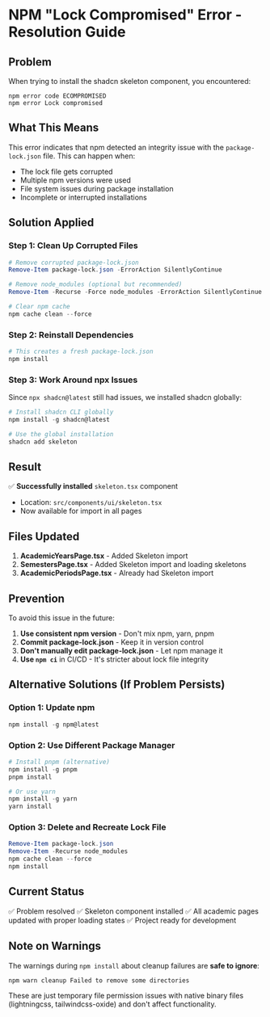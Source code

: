 # NPM "Lock Compromised" Error - Resolution Guide

## Problem
When trying to install the shadcn skeleton component, you encountered:
```
npm error code ECOMPROMISED
npm error Lock compromised
```

## What This Means
This error indicates that npm detected an integrity issue with the `package-lock.json` file. This can happen when:
- The lock file gets corrupted
- Multiple npm versions were used
- File system issues during package installation
- Incomplete or interrupted installations

## Solution Applied

### Step 1: Clean Up Corrupted Files
```powershell
# Remove corrupted package-lock.json
Remove-Item package-lock.json -ErrorAction SilentlyContinue

# Remove node_modules (optional but recommended)
Remove-Item -Recurse -Force node_modules -ErrorAction SilentlyContinue

# Clear npm cache
npm cache clean --force
```

### Step 2: Reinstall Dependencies
```powershell
# This creates a fresh package-lock.json
npm install
```

### Step 3: Work Around npx Issues
Since `npx shadcn@latest` still had issues, we installed shadcn globally:
```powershell
# Install shadcn CLI globally
npm install -g shadcn@latest

# Use the global installation
shadcn add skeleton
```

## Result
✅ **Successfully installed** `skeleton.tsx` component
- Location: `src/components/ui/skeleton.tsx`
- Now available for import in all pages

## Files Updated
1. **AcademicYearsPage.tsx** - Added Skeleton import
2. **SemestersPage.tsx** - Added Skeleton import and loading skeletons
3. **AcademicPeriodsPage.tsx** - Already had Skeleton import

## Prevention
To avoid this issue in the future:
1. **Use consistent npm version** - Don't mix npm, yarn, pnpm
2. **Commit package-lock.json** - Keep it in version control
3. **Don't manually edit package-lock.json** - Let npm manage it
4. **Use `npm ci`** in CI/CD - It's stricter about lock file integrity

## Alternative Solutions (If Problem Persists)

### Option 1: Update npm
```powershell
npm install -g npm@latest
```

### Option 2: Use Different Package Manager
```powershell
# Install pnpm (alternative)
npm install -g pnpm
pnpm install

# Or use yarn
npm install -g yarn
yarn install
```

### Option 3: Delete and Recreate Lock File
```powershell
Remove-Item package-lock.json
Remove-Item -Recurse node_modules
npm cache clean --force
npm install
```

## Current Status
✅ Problem resolved
✅ Skeleton component installed
✅ All academic pages updated with proper loading states
✅ Project ready for development

## Note on Warnings
The warnings during `npm install` about cleanup failures are **safe to ignore**:
```
npm warn cleanup Failed to remove some directories
```
These are just temporary file permission issues with native binary files (lightningcss, tailwindcss-oxide) and don't affect functionality.
